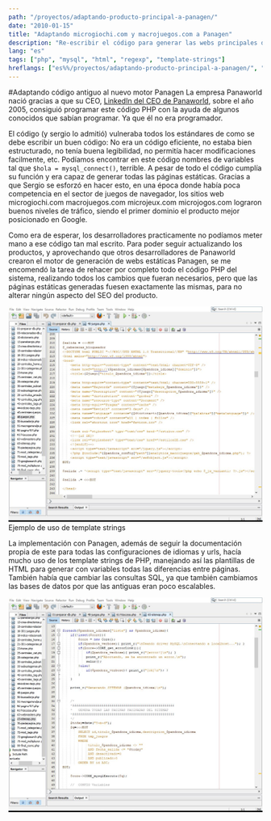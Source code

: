 ```yaml
---
path: "/proyectos/adaptando-producto-principal-a-panagen/"
date: "2010-01-15"
title: "Adaptando microgiochi.com y macrojuegos.com a Panagen"
description: "Re-escribir el código para generar las webs principales de la empresa utilizando el motor Panagen"
lang: "es"
tags: ["php", "mysql", "html", "regexp", "template-strings"]
hreflangs: ["es%%/proyectos/adaptando-producto-principal-a-panagen/", "en%%/en/proyects/improving-panagen-performance/"]
---
```

#Adaptando código antiguo al nuevo motor Panagen
La empresa Panaworld nació gracias a que su CEO, [LinkedIn del CEO de Panaworld](https://es.linkedin.com/in/sergio-fernandez-giribets-25805717 "Sergio fernandez"), sobre el año 2005, consiguió programar este código PHP con la ayuda de algunos conocidos que sabían programar. Ya que él no era programador.

El código (y sergio lo admitió) vulneraba todos los estándares de como se debe escribir un buen código: No era un código eficiente, no estaba bien estructurado, no tenía buena legibilidad, no permitía hacer modificaciones facilmente, etc. Podíamos encontrar en este código nombres de variables tal que `$hola = mysql_connect()`, terrible. A pesar de todo el código cumplía su función y era capaz de generar todas las páginas estáticas. Gracias a que Sergio se esforzó en hacer esto, en una época donde había poca competencia en el sector de juegos de navegador, los sitios web microgiochi.com macrojuegos.com microjeux.com microjogos.com lograron buenos niveles de tráfico, siendo el primer dominio el producto mejor posicionado en Google.

Como era de esperar, los desarrolladores practicamente no podíamos meter mano a ese código tan mal escrito. Para poder seguir actualizando los productos, y aprovechando que otros desarrolladores de Panaworld crearon el motor de generación de webs estáticas Panagen, se me encomendó la tarea de rehacer por completo todo el código PHP del sistema, realizando todos los cambios que fueran necesarios, pero que las páginas estáticas generadas fuesen exactamente las mismas, para no alterar ningún aspecto del SEO del producto.

![Panagen, uso de plantillas html](panagen-template-strings.jpg)
Ejemplo de uso de template strings

La implementación con Panagen, además de seguir la documentación propia de este para todas las configuraciones de idiomas y urls, hacía mucho uso de los template strings de PHP, manejando así las plantillas de HTML para generar con variables todas las diferencias entre páginas. También había que cambiar las consultas SQL, ya que también cambiamos las bases de datos por que las antiguas eran poco escalables.

![Panagen, generando un sitemap](panagen-sitemap.jpg)


